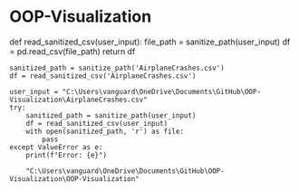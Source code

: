 # OOP-Visualization
def read_sanitized_csv(user_input):
        file_path = sanitize_path(user_input)
        df = pd.read_csv(file_path)
        return df

    sanitized_path = sanitize_path('AirplaneCrashes.csv')
    df = read_sanitized_csv('AirplaneCrashes.csv')

    user_input = "C:\Users\vanguard\OneDrive\Documents\GitHub\OOP-Visualization\AirplaneCrashes.csv"
    try:
        sanitized_path = sanitize_path(user_input)
        df = read_sanitized_csv(user_input)
        with open(sanitized_path, 'r') as file:
            pass
    except ValueError as e:
        print(f"Error: {e}")

        "C:\Users\vanguard\OneDrive\Documents\GitHub\OOP-Visualization\OOP-Visualization"